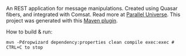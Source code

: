 An REST application for message manipulations. Created using Quasar fibers, and integrated with Comsat. Read more at [Parallel Universe](http://www.paralleluniverse.co/).
This project was generated with this [Maven plugin](https://github.com/puniverse/comsat-mvn-archetype).

How to build & run:
```
mvn -Pdropwizard dependency:properties clean compile exec:exec # CTRL+C to stop
```